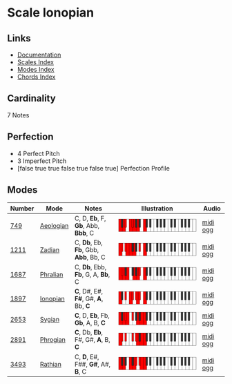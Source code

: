 # Scale Ionopian

## Links

- [Documentation](index.md)
- [Scales Index](Scales.md)
- [Modes Index](Modes.md)
- [Chords Index](Chords.md)

## Cardinality

7 Notes

## Perfection

- 4 Perfect Pitch
- 3 Imperfect Pitch
- [false true true false true false true] Perfection Profile

## Modes

| Number | Mode | Notes | Illustration | Audio |
|--------|------|-------|--------------|-------|
| [749](https://ianring.com/musictheory/scales/749) | [Aeologian](ModeAeologian.md) | C, D, **Eb**, F, **Gb**, Abb, **Bbb**, C | ![CNaturalAeologian](ModeCNaturalAeologian.png) | [midi](ModeCNaturalAeologian.mid) [ogg](ModeCNaturalAeologian.ogg) | 
| [1211](https://ianring.com/musictheory/scales/1211) | [Zadian](ModeZadian.md) | C, **Db**, Eb, **Fb**, Gbb, **Abb**, Bb, C | ![CNaturalZadian](ModeCNaturalZadian.png) | [midi](ModeCNaturalZadian.mid) [ogg](ModeCNaturalZadian.ogg) | 
| [1687](https://ianring.com/musictheory/scales/1687) | [Phralian](ModePhralian.md) | C, **Db**, Ebb, **Fb**, G, A, **Bb**, C | ![CNaturalPhralian](ModeCNaturalPhralian.png) | [midi](ModeCNaturalPhralian.mid) [ogg](ModeCNaturalPhralian.ogg) | 
| [1897](https://ianring.com/musictheory/scales/1897) | [Ionopian](ModeIonopian.md) | **C**, D#, E#, **F#**, G#, **A**, Bb, **C** | ![CNaturalIonopian](ModeCNaturalIonopian.png) | [midi](ModeCNaturalIonopian.mid) [ogg](ModeCNaturalIonopian.ogg) | 
| [2653](https://ianring.com/musictheory/scales/2653) | [Sygian](ModeSygian.md) | **C**, D, **Eb**, Fb, **Gb**, A, B, **C** | ![CNaturalSygian](ModeCNaturalSygian.png) | [midi](ModeCNaturalSygian.mid) [ogg](ModeCNaturalSygian.ogg) | 
| [2891](https://ianring.com/musictheory/scales/2891) | [Phrogian](ModePhrogian.md) | **C**, Db, **Eb**, F#, G#, **A**, B, **C** | ![CNaturalPhrogian](ModeCNaturalPhrogian.png) | [midi](ModeCNaturalPhrogian.mid) [ogg](ModeCNaturalPhrogian.ogg) | 
| [3493](https://ianring.com/musictheory/scales/3493) | [Rathian](ModeRathian.md) | C, **D**, E#, F##, **G#**, A#, **B**, C | ![CNaturalRathian](ModeCNaturalRathian.png) | [midi](ModeCNaturalRathian.mid) [ogg](ModeCNaturalRathian.ogg) | 
